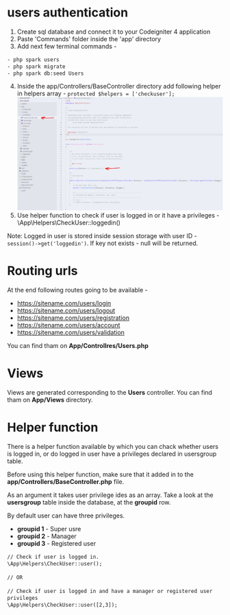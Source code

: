 # users authentication

1. Create sql database and connect it to your Codeigniter 4 application
2. Paste 'Commands' folder inside the 'app' directory
3. Add next few terminal commands - 

```
- php spark users
- php spark migrate
- php spark db:seed Users
```
4. Inside the app/Controllers/BaseController directory add following helper in helpers array - ```protected $helpers = ['checkuser'];```
![](screen-01.png)
5. Use helper function to check if user is logged in or it have a privileges - \App\Helpers\CheckUser::loggedin()

Note:
Logged in user is stored inside session storage with user ID - ```session()->get('loggedin')```. If key not exists - null will be returned.


# Routing urls
At the end following routes going to be available - 

- https://sitename.com/users/login
- https://sitename.com/users/logout
- https://sitename.com/users/registration
- https://sitename.com/users/account
- https://sitename.com/users/validation

You can find tham on **App/Controllres/Users.php**

# Views
Views are generated corresponding to the **Users** controller. You can find tham on **App/Views** directory.

# Helper function

There is a helper function available by which you can chack whether users is logged in, or do logged in user have a privileges declared in usersgroup table.

Before using this helper function, make sure that it added in to the **app/Controllers/BaseController.php** file.

As an argument it takes user privilege ides as an array. Take a look at the **usersgroup** table inside the database, at the **groupid** row.

By default user can have three privileges.
- **groupid 1** - Super usre
- **groupid 2** - Manager
- **groupid 3** - Registered user

```
// Check if user is logged in.
\App\Helpers\CheckUser::user();

// OR

// Check if user is logged in and have a manager or registered user privileges
\App\Helpers\CheckUser::user([2,3]); 
```